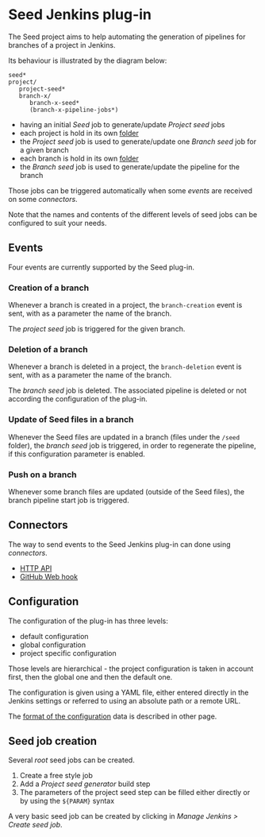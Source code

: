 Seed Jenkins plug-in
====================

The Seed project aims to help automating the generation of pipelines
for branches of a project in Jenkins.

Its behaviour is illustrated by the diagram below:

```
seed*
project/
   project-seed*
   branch-x/
      branch-x-seed*
      (branch-x-pipeline-jobs*)
```

* having an initial _Seed_ job to generate/update _Project seed_ jobs
* each project is hold in its own [folder](https://wiki.jenkins-ci.org/display/JENKINS/CloudBees+Folders+Plugin)
* the _Project seed_ job is used to generate/update one _Branch seed_ job for a given branch
* each branch is hold in its own [folder](https://wiki.jenkins-ci.org/display/JENKINS/CloudBees+Folders+Plugin)
* the _Branch seed_ job is used to generate/update the pipeline for the branch

Those jobs can be triggered automatically when some _events_ are received on some _connectors_.

Note that the names and contents of the different levels of seed jobs can be configured to suit your needs.

## Events

Four events are currently supported by the Seed plug-in.

### Creation of a branch

Whenever a branch is created in a project, the `branch-creation` event is sent, with as a parameter the name of the branch.

The _project seed_ job is triggered for the given branch.

### Deletion of a branch

Whenever a branch is deleted in a project, the `branch-deletion` event is sent, with as a parameter the name of the branch.

The _branch seed_ job is deleted. The associated pipeline is deleted or not according the configuration of the plug-in.

### Update of Seed files in a branch

Whenever the Seed files are updated in a branch (files under the `/seed` folder), the _branch seed_ job is triggered, in order to regenerate the pipeline, if this configuration parameter is enabled.

### Push on a branch

Whenever some branch files are updated (outside of the Seed files), the branch pipeline start job is triggered.

## Connectors

The way to send events to the Seed Jenkins plug-in can done using _connectors_.

* [HTTP API](doc/connector/HTTP.md)
* [GitHub Web hook](doc/connector/GitHub.md)

## Configuration

The configuration of the plug-in has three levels:

* default configuration
* global configuration
* project specific configuration

Those levels are hierarchical - the project configuration is taken in account first, then the global one and then the default one.

The configuration is given using a YAML file, either entered directly in the Jenkins settings or referred to using an absolute path or a remote URL.

The [format of the configuration](doc/Configuration.md) data is described in other page.

## Seed job creation

Several _root_ seed jobs can be created.

1. Create a free style job
1. Add a _Project seed generator_ build step
1. The parameters of the project seed step can be filled either directly or by using the `${PARAM}` syntax

A very basic seed job can be created by clicking in _Manage Jenkins > Create seed job_. 

